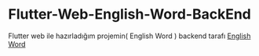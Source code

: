 # Flutter-Web-English-Word-BackEnd

Flutter web ile hazırladığım projemin( English Word ) backend tarafı 
[English Word](https://github.com/aydnburak/Flutter-Web-English-Word)

